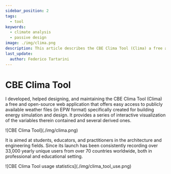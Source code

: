 ```yaml
---
sidebar_position: 2
tags:
  - tool
keywords: 
  - climate analysis
  - passive design
image: ./img/clima.png
description: This article describes the CBE Clima Tool (Clima) a free and open-source web application that provides a series of interactive visualization
last_update:
  author: Federico Tartarini
---
```


# CBE Clima Tool

I developed, helped designing, and maintaining the CBE Clima Tool (Clima) a free and open-source web application that offers easy access to
publicly available weather files (in EPW format) specifically created for building energy simulation and
design. 
It provides a series of interactive visualization of the variables therein contained and several
derived ones. 

<div class="img-center" style={{"margin-bottom": 20}}> ![CBE Clima Tool](./img/clima.png)</div>

It is aimed at students, educators, and practitioners in the architecture and engineering
fields. 
Since its launch has been consistently recording over 33,000 yearly unique users from over 70
countries worldwide, both in professional and educational setting.

<div class="img-center"> ![CBE Clima Tool usage statistics](./img/clima_tool_use.png)</div>
